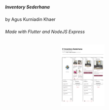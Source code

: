 <h5 align="left">Inventory Sederhana</h5>

###

<p align="left">by Agus Kurniadin Khaer</p>

###

<h6 align="left">Made with Flutter and NodeJS Express</h6>

###

<div align="center">
  <img height="200" src="https://github.com/AgusKhaer02/inventory_sederhana/blob/86375cff5ed217f4bad71801580a2bf8b5822deb/assets/E%20inventory%20sederhana.png?raw=true"  />
</div>

###
